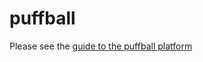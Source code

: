 puffball
========

Please see the [guide to the puffball platform](http://extrazoom.com/image-10847.html "guide to the puffball platform")

